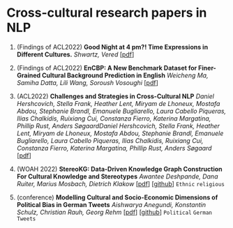 # Cross-cultural research papers in NLP


1. (Findings of ACL2022) **Good Night at 4 pm?! Time Expressions in Different Cultures.** *Shwartz, Vered* [[pdf](https://aclanthology.org/2022.findings-acl.224)]

2. (Findings of ACL2022) **EnCBP: A New Benchmark Dataset for Finer-Grained Cultural Background Prediction in English** *Weicheng Ma, Samiha Datta, Lili Wang, Soroush Vosoughi* [[pdf](https://aclanthology.org/2022.findings-acl.221)]

3. (ACL2022) **Challenges and Strategies in Cross-Cultural NLP** *Daniel Hershcovich, Stella Frank, Heather Lent, Miryam de Lhoneux, Mostafa Abdou, Stephanie Brandl, Emanuele Bugliarello, Laura Cabello Piqueras, Ilias Chalkidis, Ruixiang Cui, Constanza Fierro, Katerina Margatina, Phillip Rust, Anders SøgaardDaniel Hershcovich, Stella Frank, Heather Lent, Miryam de Lhoneux, Mostafa Abdou, Stephanie Brandl, Emanuele Bugliarello, Laura Cabello Piqueras, Ilias Chalkidis, Ruixiang Cui, Constanza Fierro, Katerina Margatina, Phillip Rust, Anders Søgaard* [[pdf](https://aclanthology.org/2022.acl-long.482/)]

4. (WOAH 2022) **StereoKG: Data-Driven Knowledge Graph Construction For Cultural Knowledge and Stereotypes** *Awantee Deshpande, Dana Ruiter, Marius Mosbach, Dietrich Klakow* [[pdf](https://aclanthology.org/2022.woah-1.7/)] [[github](https://github.com/uds-lsv/stereokg)] `Ethnic` `religious`

5. (conference) **Modelling Cultural and Socio-Economic Dimensions of Political Bias in German Tweets** *Aishwarya Anegundi, Konstantin Schulz, Christian Rauh, Georg Rehm* [[pdf](https://aclanthology.org/2022.konvens-1.5/)] [[github](https://github.com/konstantinschulz/political-bias-classification)] `Political` `German` `Tweets`

<!---
4. (conference) **paper** *author* [[pdf](website)]
-->

